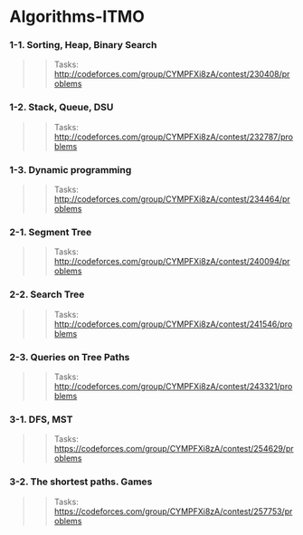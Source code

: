 # Algorithms-ITMO

### 1-1. Sorting, Heap, Binary Search
> > Tasks: http://codeforces.com/group/CYMPFXi8zA/contest/230408/problems  

### 1-2. Stack, Queue, DSU
> > Tasks: http://codeforces.com/group/CYMPFXi8zA/contest/232787/problems  

### 1-3. Dynamic programming
> > Tasks: http://codeforces.com/group/CYMPFXi8zA/contest/234464/problems  

### 2-1. Segment Tree
> > Tasks: http://codeforces.com/group/CYMPFXi8zA/contest/240094/problems  

### 2-2. Search Tree
> > Tasks: http://codeforces.com/group/CYMPFXi8zA/contest/241546/problems   
 
### 2-3. Queries on Tree Paths
> > Tasks: http://codeforces.com/group/CYMPFXi8zA/contest/243321/problems  

### 3-1. DFS, MST
> > Tasks: https://codeforces.com/group/CYMPFXi8zA/contest/254629/problems  


### 3-2. The shortest paths. Games
> > Tasks: https://codeforces.com/group/CYMPFXi8zA/contest/257753/problems  



